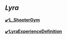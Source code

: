 
## **_Lyra_**

[✔️**L_ShooterGym**](https://github.com/HushengStudent/myUnreal/blob/main/Doc/GamePlay/lyra_start/lyra_start.md)

[✔️**LyraExperienceDefinition**](https://github.com/HushengStudent/myUnreal/blob/main/Doc/GamePlay/lyra_experience_definition/lyra_experience_definition.md)








